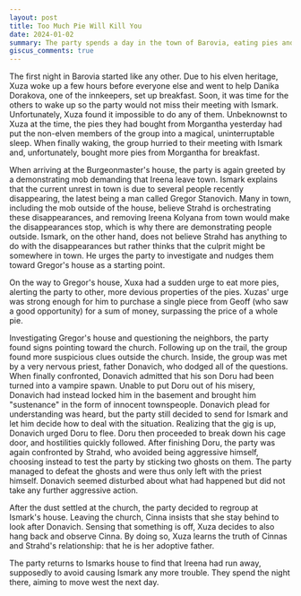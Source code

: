 ```yaml
---
layout: post
title: Too Much Pie Will Kill You
date: 2024-01-02
summary: The party spends a day in the town of Barovia, eating pies and sleeping well
giscus_comments: true
---
```


The first night in Barovia started like any other. Due to his elven heritage, Xuza woke up a few hours before everyone else and went to help Danika Dorakova, one of the innkeepers, set up breakfast. Soon, it was time for the others to wake up so the party would not miss their meeting with Ismark. Unfortunately, Xuza found it impossible to do any of them. Unbeknownst to Xuza at the time, the pies they had bought from Morgantha yesterday had put the non-elven members of the group into a magical, uninterruptable sleep. When finally waking, the group hurried to their meeting with Ismark and, unfortunately, bought more pies from Morgantha for breakfast.

When arriving at the Burgeonmaster's house, the party is again greeted by a demonstrating mob demanding that Ireena leave town. Ismark explains that the current unrest in town is due to several people recently disappearing, the latest being a man called Gregor Stanovich. Many in town, including the mob outside of the house, believe Strahd is orchestrating these disappearances, and removing Ireena Kolyana from town would make the disappearances stop, which is why there are demonstrating people outside. Ismark, on the other hand, does not believe Strahd has anything to do with the disappearances but rather thinks that the culprit might be somewhere in town. He urges the party to investigate and nudges them toward Gregor's house as a starting point.

On the way to Gregor's house, Xuxa had a sudden urge to eat more pies, alerting the party to other, more devious properties of the pies. Xuzas' urge was strong enough for him to purchase a single piece from Geoff (who saw a good opportunity) for a sum of money, surpassing the price of a whole pie.

Investigating Gregor's house and questioning the neighbors, the party found signs pointing toward the church. Following up on the trail, the group found more suspicious clues outside the church. Inside, the group was met by a very nervous priest, father Donavich, who dodged all of the questions. When finally confronted, Donavich admitted that his son Doru had been turned into a vampire spawn. Unable to put Doru out of his misery, Donavich had instead locked him in the basement and brought him "sustenance" in the form of innocent townspeople. Donavich plead for understanding was heard, but the party still decided to send for Ismark and let him decide how to deal with the situation. Realizing that the gig is up, Donavich urged Doru to flee. Doru then proceeded to break down his cage door, and hostilities quickly followed. After finishing Doru, the party was again confronted by Strahd, who avoided being aggressive himself, choosing instead to test the party by sticking two ghosts on them. The party managed to defeat the ghosts and were thus only left with the priest himself. Donavich seemed disturbed about what had happened but did not take any further aggressive action.

After the dust settled at the church, the party decided to regroup at Ismark's house. Leaving the church, Cinna insists that she stay behind to look after Donavich. Sensing that something is off, Xuza decides to also hang back and observe Cinna. By doing so, Xuza learns the truth of Cinnas and Strahd's relationship: that he is her adoptive father.

The party returns to Ismarks house to find that Ireena had run away, supposedly to avoid causing Ismark any more trouble. They spend the night there, aiming to move west the next day.
